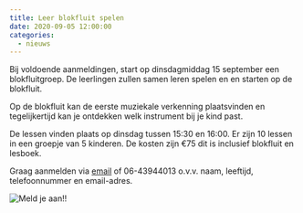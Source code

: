 ```yaml
---
title: Leer blokfluit spelen
date: 2020-09-05 12:00:00
categories:
  - nieuws
---
```


Bij voldoende aanmeldingen, start op dinsdagmiddag 15 september een blokfluitgroep. De leerlingen zullen samen leren spelen en en starten op de blokfluit. 

Op de blokfluit kan de eerste muziekale verkenning plaatsvinden en tegelijkertijd kan je ontdekken welk instrument bij je kind past. 

De lessen vinden plaats op dinsdag tussen 15:30 en 16:00. Er zijn 10 lessen in een groepje van 5 kinderen. De kosten zijn €75 dit is inclusief blokfluit en lesboek. 

Graag aanmelden via [email](mailto:info@togidohekelingen.nl) of 06-43944013 o.v.v. naam, leeftijd, telefoonnummer en email-adres.
  
![Meld je aan!!](/images/blokfluitles.png)
